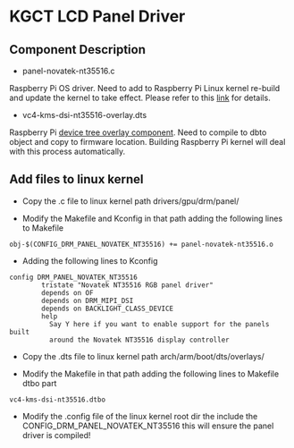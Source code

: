 # KGCT LCD Panel Driver



## Component Description

- panel-novatek-nt35516.c

Raspberry Pi OS driver. Need to add to Raspberry Pi Linux kernel re-build and update the kernel to take effect. Please refer to this [link](https://www.raspberrypi.com/documentation/computers/linux_kernel.html) for details.

- vc4-kms-dsi-nt35516-overlay.dts

Raspberry Pi [device tree overlay component](https://www.raspberrypi.com/documentation/computers/configuration.html#part2). Need to compile to dbto object and copy to firmware location. Building Raspberry Pi kernel will deal with this process automatically.

## Add files to linux kernel

- Copy the .c file to linux kernel path drivers/gpu/drm/panel/

- Modify the Makefile and Kconfig in that path adding the following lines to Makefile

```
obj-$(CONFIG_DRM_PANEL_NOVATEK_NT35516) += panel-novatek-nt35516.o
```

- Adding the following lines to Kconfig

```
config DRM_PANEL_NOVATEK_NT35516
        tristate "Novatek NT35516 RGB panel driver"
        depends on OF
        depends on DRM_MIPI_DSI
        depends on BACKLIGHT_CLASS_DEVICE
        help
          Say Y here if you want to enable support for the panels built
          around the Novatek NT35516 display controller
```

- Copy the .dts file to linux kernel path arch/arm/boot/dts/overlays/

- Modify the Makefile in that path adding the following lines to Makefile dtbo part

```
vc4-kms-dsi-nt35516.dtbo
```

- Modify the .config file of the linux kernel root dir the include the CONFIG_DRM_PANEL_NOVATEK_NT35516 this will ensure the panel driver is compiled!